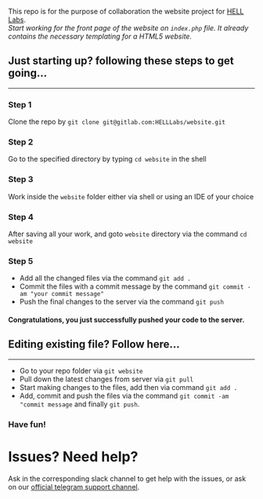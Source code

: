 This repo is for the purpose of collaboration the website project for [HELL Labs](http://helllabs.in).   
_Start working for the front page of the website on `index.php` file. It already contains the necessary templating for a HTML5 website._

## Just starting up? following these steps to get going...
---
### Step 1
Clone the repo by `git clone git@gitlab.com:HELLLabs/website.git`
### Step 2
Go to the specified directory by typing `cd website` in the shell
### Step 3
Work inside the `website` folder either via shell or using an IDE of your choice
### Step 4
After saving all your work, and goto `website` directory via the command `cd website`
### Step 5
- Add all the changed files via the command `git add .`
- Commit the files with a commit message by the command `git commit -am "your commit message"`
- Push the final changes to the server via the command `git push`

#### Congratulations, you just successfully pushed your code to the server.
## Editing existing file? Follow here...
---
- Go to your repo folder via `git website`
- Pull down the latest changes from server via `git pull`
- Start making changes to the files, add then via command `git add .`
- Add, commit and push the files via the command `git commit -am "commit message` and finally `git push`.

### Have fun!


# Issues? Need help?
Ask in the corresponding slack channel to get help with the issues, or ask on our [official telegram support channel](https://t.me/joinchat/AAAAAAgrKwEnLHj_favrEA).
